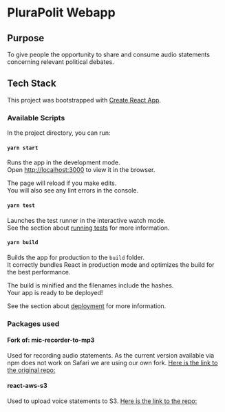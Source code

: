 # PluraPolit Webapp

## Purpose

To give people the opportunity to share and consume audio statements concerning relevant political debates.

## Tech Stack

This project was bootstrapped with [Create React App](https://github.com/facebook/create-react-app).

### Available Scripts

In the project directory, you can run:

#### `yarn start`

Runs the app in the development mode.<br />
Open [http://localhost:3000](http://localhost:3000) to view it in the browser.

The page will reload if you make edits.<br />
You will also see any lint errors in the console.

#### `yarn test`

Launches the test runner in the interactive watch mode.<br />
See the section about [running tests](https://facebook.github.io/create-react-app/docs/running-tests) for more information.

#### `yarn build`

Builds the app for production to the `build` folder.<br />
It correctly bundles React in production mode and optimizes the build for the best performance.

The build is minified and the filenames include the hashes.<br />
Your app is ready to be deployed!

See the section about [deployment](https://facebook.github.io/create-react-app/docs/deployment) for more information.

### Packages used

#### Fork of: mic-recorder-to-mp3

Used for recording audio statements. As the current version available via npm does not work on Safari we are using our own fork. [Here is the link to the original repo:](https://www.npmjs.com/package/mic-recorder-to-mp3)

#### react-aws-s3

Used to upload voice statements to S3. [Here is the link to the repo:](https://github.com/Developer-Amit/react-aws-s3)